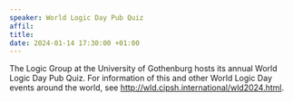 ```yaml
---
speaker: World Logic Day Pub Quiz
affil: 
title:
date: 2024-01-14 17:30:00 +01:00
---
```


The Logic Group at the University of Gothenburg hosts its annual World Logic Day Pub Quiz.
For information of this and other World Logic Day events around the world, see <http://wld.cipsh.international/wld2024.html>.
